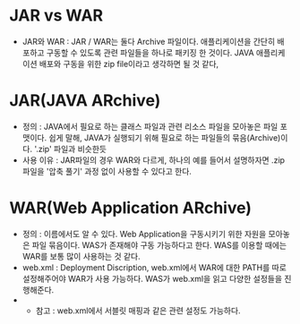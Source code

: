 JAR vs WAR 
==========
* JAR와 WAR : JAR / WAR는 둘다 Archive 파일이다. 애플리케이션을 간단히 배포하고 구동할 수 있도록 관련 파일들을 하나로 패키징 한 것이다. JAVA 애플리케이션 배포와 구동을 위한 zip file이라고 생각하면 될 것 같다,

JAR(JAVA ARchive)
=================
* 정의 : JAVA에서 필요로 하는 클래스 파일과 관련 리소스 파일을 모아놓은 파일 포맷이다. 쉽게 말해, JAVA가 실행되기 위해 필요로 하는 파일들의 묶음(Archive)이다. '.zip' 파일과 비슷한듯
* 사용 이유 : JAR파일의 경우 WAR와 다르게, 하나의 예를 들어서 설명하자면 .zip 파일을 '압축 풀기' 과정 없이 사용할 수 있다고 한다.

WAR(Web Application ARchive)
============================
* 정의 : 이름에서도 알 수 있다. Web Application을 구동시키기 위한 자원을 모아놓은 파일 묶음이다. WAS가 존재해야 구동 가능하다고 한다. WAS를 이용할 때에는 WAR를 보통 많이 사용하는 것 같다.
* web.xml : Deployment Discription, web.xml에서 WAR에 대한 PATH를 따로 설정해주어야 WAR가 사용 가능하다. WAS가 web.xml을 읽고 다양한 설정들을 진행해준다.
* * 참고 : web.xml에서 서블릿 매핑과 같은 관련 설정도 가능하다.
